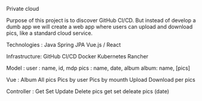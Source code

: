 Private cloud


Purpose of this project is to discover GitHub CI/CD. 
But instead of develop a dumb app we will create a web app where users can upload and download pics, like a standard cloud service.

Technologies :
    Java Spring
    JPA
    Vue.js / React
    
Infrastructure:
    GitHub CI/CD
    Docker
    Kubernetes
    Rancher

Model :
    user : name, id, mdp
    pics : name, date, album
    album: name, [pics]

Vue : 
    Album 
    All pics
    Pics by user
    Pics by mounth
    Upload 
    Download per pics 

Controller :
    Get Set Update Delete pics
    get set deleate pics (date)
    

    
